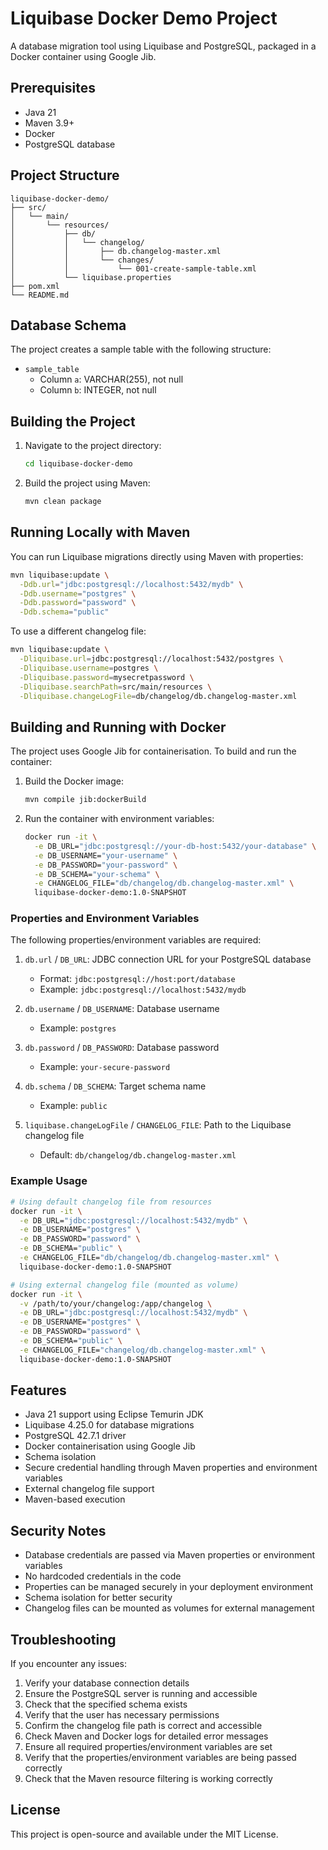 # Liquibase Docker Demo Project

A database migration tool using Liquibase and PostgreSQL, packaged in a Docker container using Google Jib.

## Prerequisites

- Java 21
- Maven 3.9+
- Docker
- PostgreSQL database

## Project Structure

```
liquibase-docker-demo/
├── src/
│   └── main/
│       └── resources/
│           ├── db/
│           │   └── changelog/
│           │       ├── db.changelog-master.xml
│           │       └── changes/
│           │           └── 001-create-sample-table.xml
│           └── liquibase.properties
├── pom.xml
└── README.md
```

## Database Schema

The project creates a sample table with the following structure:

- `sample_table`
  - Column `a`: VARCHAR(255), not null
  - Column `b`: INTEGER, not null

## Building the Project

1. Navigate to the project directory:
   ```bash
   cd liquibase-docker-demo
   ```

2. Build the project using Maven:
   ```bash
   mvn clean package
   ```

## Running Locally with Maven

You can run Liquibase migrations directly using Maven with properties:

```bash
mvn liquibase:update \
  -Ddb.url="jdbc:postgresql://localhost:5432/mydb" \
  -Ddb.username="postgres" \
  -Ddb.password="password" \
  -Ddb.schema="public"
```

To use a different changelog file:

```bash
mvn liquibase:update \
  -Dliquibase.url=jdbc:postgresql://localhost:5432/postgres \
  -Dliquibase.username=postgres \
  -Dliquibase.password=mysecretpassword \
  -Dliquibase.searchPath=src/main/resources \
  -Dliquibase.changeLogFile=db/changelog/db.changelog-master.xml 
  ```

## Building and Running with Docker

The project uses Google Jib for containerisation. To build and run the container:

1. Build the Docker image:
   ```bash
   mvn compile jib:dockerBuild
   ```

2. Run the container with environment variables:
   ```bash
   docker run -it \
     -e DB_URL="jdbc:postgresql://your-db-host:5432/your-database" \
     -e DB_USERNAME="your-username" \
     -e DB_PASSWORD="your-password" \
     -e DB_SCHEMA="your-schema" \
     -e CHANGELOG_FILE="db/changelog/db.changelog-master.xml" \
     liquibase-docker-demo:1.0-SNAPSHOT
   ```

### Properties and Environment Variables

The following properties/environment variables are required:

1. `db.url` / `DB_URL`: JDBC connection URL for your PostgreSQL database
   - Format: `jdbc:postgresql://host:port/database`
   - Example: `jdbc:postgresql://localhost:5432/mydb`

2. `db.username` / `DB_USERNAME`: Database username
   - Example: `postgres`

3. `db.password` / `DB_PASSWORD`: Database password
   - Example: `your-secure-password`

4. `db.schema` / `DB_SCHEMA`: Target schema name
   - Example: `public`

5. `liquibase.changeLogFile` / `CHANGELOG_FILE`: Path to the Liquibase changelog file
   - Default: `db/changelog/db.changelog-master.xml`

### Example Usage

```bash
# Using default changelog file from resources
docker run -it \
  -e DB_URL="jdbc:postgresql://localhost:5432/mydb" \
  -e DB_USERNAME="postgres" \
  -e DB_PASSWORD="password" \
  -e DB_SCHEMA="public" \
  -e CHANGELOG_FILE="db/changelog/db.changelog-master.xml" \
  liquibase-docker-demo:1.0-SNAPSHOT

# Using external changelog file (mounted as volume)
docker run -it \
  -v /path/to/your/changelog:/app/changelog \
  -e DB_URL="jdbc:postgresql://localhost:5432/mydb" \
  -e DB_USERNAME="postgres" \
  -e DB_PASSWORD="password" \
  -e DB_SCHEMA="public" \
  -e CHANGELOG_FILE="changelog/db.changelog-master.xml" \
  liquibase-docker-demo:1.0-SNAPSHOT
```

## Features

- Java 21 support using Eclipse Temurin JDK
- Liquibase 4.25.0 for database migrations
- PostgreSQL 42.7.1 driver
- Docker containerisation using Google Jib
- Schema isolation
- Secure credential handling through Maven properties and environment variables
- External changelog file support
- Maven-based execution

## Security Notes

- Database credentials are passed via Maven properties or environment variables
- No hardcoded credentials in the code
- Properties can be managed securely in your deployment environment
- Schema isolation for better security
- Changelog files can be mounted as volumes for external management

## Troubleshooting

If you encounter any issues:

1. Verify your database connection details
2. Ensure the PostgreSQL server is running and accessible
3. Check that the specified schema exists
4. Verify that the user has necessary permissions
5. Confirm the changelog file path is correct and accessible
6. Check Maven and Docker logs for detailed error messages
7. Ensure all required properties/environment variables are set
8. Verify that the properties/environment variables are being passed correctly
9. Check that the Maven resource filtering is working correctly

## License

This project is open-source and available under the MIT License. 